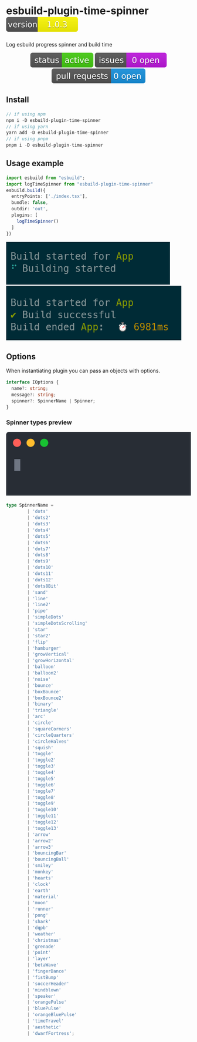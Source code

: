 # esbuild-plugin-time-spinner   [![Version](assets/version-number.svg)]()
Log esbuild progress spinner and build time

<div align="center">

  [![Status](assets/status-active-success.svg)]()
  [![GitHub Issues](assets/issues-status.svg)](https://github.com/younes-barhouni/esbuild-plugin-time-spinner/issues)
  [![GitHub Pull Requests](assets/pull-requests.svg)](https://github.com/younes-barhouni/esbuild-plugin-time-spinner/pulls)

</div>

## Install
```js
// if using npm
npm i -D esbuild-plugin-time-spinner
// if using yarn
yarn add -D esbuild-plugin-time-spinner
// if using pnpm
pnpm i -D esbuild-plugin-time-spinner
```

## Usage example
```ts
import esbuild from "esbuild";
import logTimeSpinner from "esbuild-plugin-time-spinner"
esbuild.build({
  entryPoints: ['./index.tsx'],
  bundle: false,
  outdir: 'out',
  plugins: [
    logTimeSpinner()
  ]
})
```

![alt text](assets/image-1.png)
![alt text](assets/image.png)

## Options
When instantiating plugin you can pass an objects with options. 

```ts
interface IOptions {
  name?: string;
  message?: string;
  spinner?: SpinnerName | Spinner;
}
```

### Spinner types preview
![alt text](assets/spinner-preview.svg)

```ts
type SpinnerName =
		| 'dots'
		| 'dots2'
		| 'dots3'
		| 'dots4'
		| 'dots5'
		| 'dots6'
		| 'dots7'
		| 'dots8'
		| 'dots9'
		| 'dots10'
		| 'dots11'
		| 'dots12'
		| 'dots8Bit'
		| 'sand'
		| 'line'
		| 'line2'
		| 'pipe'
		| 'simpleDots'
		| 'simpleDotsScrolling'
		| 'star'
		| 'star2'
		| 'flip'
		| 'hamburger'
		| 'growVertical'
		| 'growHorizontal'
		| 'balloon'
		| 'balloon2'
		| 'noise'
		| 'bounce'
		| 'boxBounce'
		| 'boxBounce2'
		| 'binary'
		| 'triangle'
		| 'arc'
		| 'circle'
		| 'squareCorners'
		| 'circleQuarters'
		| 'circleHalves'
		| 'squish'
		| 'toggle'
		| 'toggle2'
		| 'toggle3'
		| 'toggle4'
		| 'toggle5'
		| 'toggle6'
		| 'toggle7'
		| 'toggle8'
		| 'toggle9'
		| 'toggle10'
		| 'toggle11'
		| 'toggle12'
		| 'toggle13'
		| 'arrow'
		| 'arrow2'
		| 'arrow3'
		| 'bouncingBar'
		| 'bouncingBall'
		| 'smiley'
		| 'monkey'
		| 'hearts'
		| 'clock'
		| 'earth'
		| 'material'
		| 'moon'
		| 'runner'
		| 'pong'
		| 'shark'
		| 'dqpb'
		| 'weather'
		| 'christmas'
		| 'grenade'
		| 'point'
		| 'layer'
		| 'betaWave'
		| 'fingerDance'
		| 'fistBump'
		| 'soccerHeader'
		| 'mindblown'
		| 'speaker'
		| 'orangePulse'
		| 'bluePulse'
		| 'orangeBluePulse'
		| 'timeTravel'
		| 'aesthetic'
		| 'dwarfFortress';
```